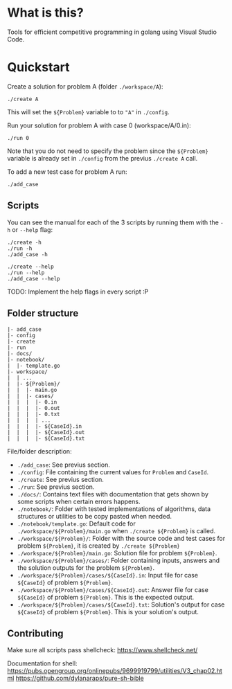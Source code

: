 # What is this?

Tools for efficient competitive programming in golang using Visual Studio Code.

# Quickstart

Create a solution for problem A (folder `./workspace/A`):
```
./create A
```

This will set the `${Problem}` variable to to `"A"` in `./config`.

Run your solution for problem A with case 0 (workspace/A/0.in):
```
./run 0
```
Note that you do not need to specify the problem since the `${Problem}` variable is already set in `./config` from the previus `./create A` call.

To add a new test case for problem A run:
```
./add_case
```

## Scripts

You can see the manual for each of the 3 scripts by running them with the `-h` or `--help` flag:

```
./create -h
./run -h
./add_case -h

./create --help
./run --help
./add_case --help
```

TODO: Implement the help flags in every script :P


## Folder structure

```
|- add_case
|- config
|- create
|- run
|- docs/
|- notebook/
|  |- template.go
|- workspace/
|  | ...
|  |- ${Problem}/
|  |  |- main.go
|  |  |- cases/
|  |  |  |- 0.in
|  |  |  |- 0.out
|  |  |  |- 0.txt
|  |  |  | ...
|  |  |  |- ${CaseId}.in
|  |  |  |- ${CaseId}.out
|  |  |  |- ${CaseId}.txt
```

File/folder description:
- `./add_case`: See previus section.
- `./config`: File containing the current values for `Problem` and `CaseId`.
- `./create`: See previus section.
- `./run`: See previus section.
- `./docs/`: Contains text files with documentation that gets shown by some scripts when certain errors happens.
- `./notebook/`: Folder with tested implementations of algorithms, data structures or utilities to be copy pasted when needed.
- `./notebook/template.go`: Default code for `./workspace/${Problem}/main.go` when `./create ${Problem}` is called.
- `./workspace/${Problem}/`: Folder with the source code and test cases for problem `${Problem}`, it is created by `./create ${Problem}`
- `./workspace/${Problem}/main.go`: Solution file for problem `${Problem}`.
- `./workspace/${Problem}/cases/`: Folder containing inputs, answers and the solution outputs for the problem `${Problem}`.
- `./workspace/${Problem}/cases/${CaseId}.in`: Input file for case `${CaseId}` of problem `${Problem}`.
- `./workspace/${Problem}/cases/${CaseId}.out`: Answer file for case `${CaseId}` of problem `${Problem}`. This is the expected output.
- `./workspace/${Problem}/cases/${CaseId}.txt`: Solution's output for case `${CaseId}` of problem `${Problem}`. This is your solution's output.

## Contributing

Make sure all scripts pass shellcheck:
https://www.shellcheck.net/

Documentation for shell:
https://pubs.opengroup.org/onlinepubs/9699919799/utilities/V3_chap02.html
https://github.com/dylanaraps/pure-sh-bible
